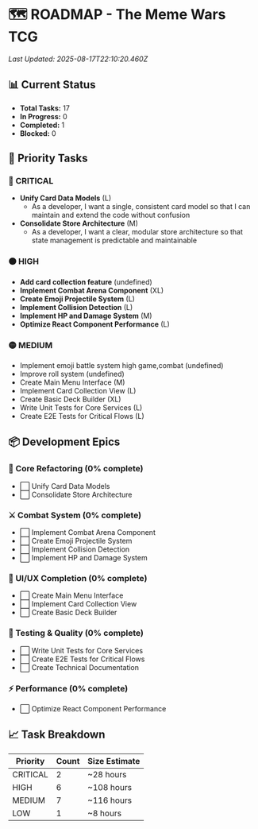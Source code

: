# 🗺️ ROADMAP - The Meme Wars TCG

*Last Updated: 2025-08-17T22:10:20.460Z*

## 📊 Current Status

- **Total Tasks:** 17
- **In Progress:** 0
- **Completed:** 1
- **Blocked:** 0

## 🎯 Priority Tasks

### 🔴 CRITICAL

- **Unify Card Data Models** (L)
  - As a developer, I want a single, consistent card model so that I can maintain and extend the code without confusion
- **Consolidate Store Architecture** (M)
  - As a developer, I want a clear, modular store architecture so that state management is predictable and maintainable

### 🟠 HIGH

- **Add card collection feature** (undefined)
- **Implement Combat Arena Component** (XL)
- **Create Emoji Projectile System** (L)
- **Implement Collision Detection** (L)
- **Implement HP and Damage System** (M)
- **Optimize React Component Performance** (L)

### 🟡 MEDIUM

- Implement emoji battle system high game,combat (undefined)
- Improve roll system (undefined)
- Create Main Menu Interface (M)
- Implement Card Collection View (L)
- Create Basic Deck Builder (XL)
- Write Unit Tests for Core Services (L)
- Create E2E Tests for Critical Flows (L)

## 📦 Development Epics

### 🔧 Core Refactoring (0% complete)

- ⬜ Unify Card Data Models
- ⬜ Consolidate Store Architecture

### ⚔️ Combat System (0% complete)

- ⬜ Implement Combat Arena Component
- ⬜ Create Emoji Projectile System
- ⬜ Implement Collision Detection
- ⬜ Implement HP and Damage System

### 🎨 UI/UX Completion (0% complete)

- ⬜ Create Main Menu Interface
- ⬜ Implement Card Collection View
- ⬜ Create Basic Deck Builder

### 🧪 Testing & Quality (0% complete)

- ⬜ Write Unit Tests for Core Services
- ⬜ Create E2E Tests for Critical Flows
- ⬜ Create Technical Documentation

### ⚡ Performance (0% complete)

- ⬜ Optimize React Component Performance

## 📈 Task Breakdown

| Priority | Count | Size Estimate |
|----------|-------|---------------|
| CRITICAL | 2 | ~28 hours |
| HIGH | 6 | ~108 hours |
| MEDIUM | 7 | ~116 hours |
| LOW | 1 | ~8 hours |

